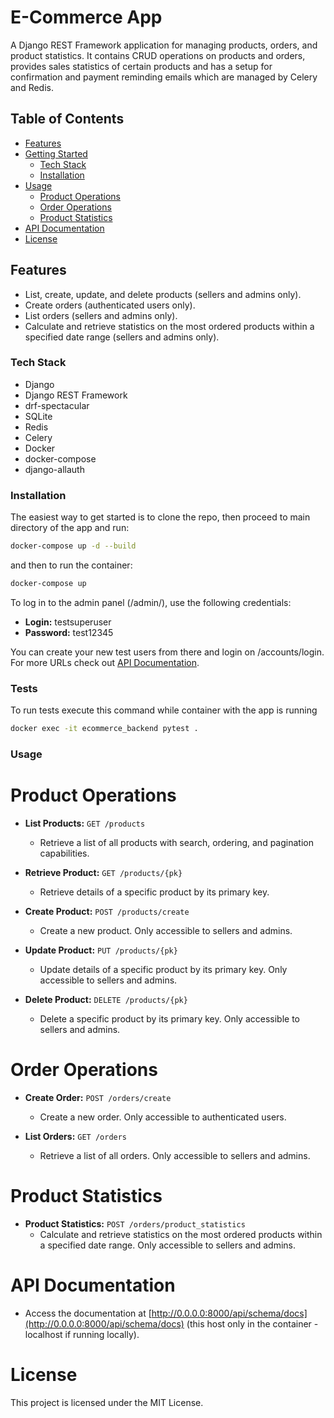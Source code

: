 # E-Commerce App

A Django REST Framework application for managing products, orders, and product statistics. It contains CRUD operations on products and orders, provides sales statistics of certain products and has a setup for confirmation and payment reminding emails which are managed by Celery and Redis.

## Table of Contents

- [Features](#features)
- [Getting Started](#getting-started)
  - [Tech Stack](#tech-stack)
  - [Installation](#installation)
- [Usage](#usage)
  - [Product Operations](#product-operations)
  - [Order Operations](#order-operations)
  - [Product Statistics](#product-statistics)
- [API Documentation](#api-documentation)
- [License](#license)

## Features

- List, create, update, and delete products (sellers and admins only).
- Create orders (authenticated users only).
- List orders (sellers and admins only).
- Calculate and retrieve statistics on the most ordered products within a specified date range (sellers and admins only).

### Tech Stack

- Django
- Django REST Framework
- drf-spectacular
- SQLite
- Redis
- Celery
- Docker
- docker-compose
- django-allauth

### Installation
The easiest way to get started is to clone the repo, then proceed to main directory of the app and run:
```bash
docker-compose up -d --build
```
and then to run the container:
```bash
docker-compose up
```

To log in to the admin panel (/admin/), use the following credentials:

- **Login:** testsuperuser
- **Password:** test12345

You can create your new test users from there and login on /accounts/login. For more URLs check out [API Documentation](#api-documentation).

### Tests
To run tests execute this command while container with the app is running
```bash
docker exec -it ecommerce_backend pytest .
```

### Usage
# Product Operations

- **List Products:** `GET /products`
  - Retrieve a list of all products with search, ordering, and pagination capabilities.

- **Retrieve Product:** `GET /products/{pk}`
  - Retrieve details of a specific product by its primary key.

- **Create Product:** `POST /products/create`
  - Create a new product. Only accessible to sellers and admins.

- **Update Product:** `PUT /products/{pk}`
  - Update details of a specific product by its primary key. Only accessible to sellers and admins.

- **Delete Product:** `DELETE /products/{pk}`
  - Delete a specific product by its primary key. Only accessible to sellers and admins.

# Order Operations

- **Create Order:** `POST /orders/create`
  - Create a new order. Only accessible to authenticated users.

- **List Orders:** `GET /orders`
  - Retrieve a list of all orders. Only accessible to sellers and admins.

# Product Statistics

- **Product Statistics:** `POST /orders/product_statistics`
  - Calculate and retrieve statistics on the most ordered products within a specified date range. Only accessible to sellers and admins.

# API Documentation

- Access the documentation at [http://0.0.0.0:8000/api/schema/docs](http://0.0.0.0:8000/api/schema/docs) (this host only in the container - localhost if running locally).

# License

This project is licensed under the MIT License.


